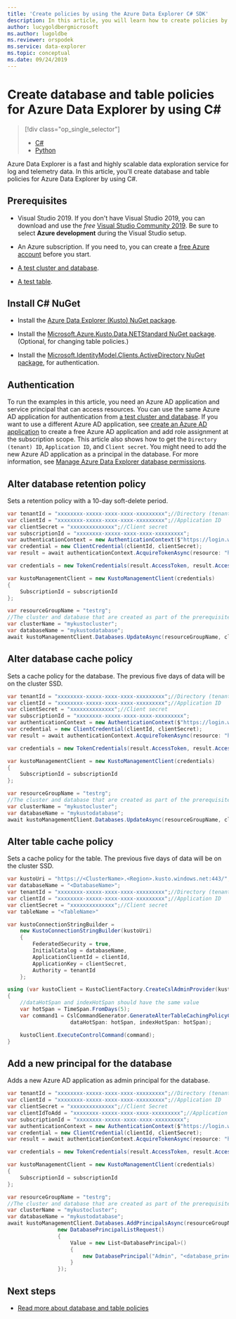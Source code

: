 ```yaml
---
title: 'Create policies by using the Azure Data Explorer C# SDK'
description: In this article, you will learn how to create policies by using C#.
author: lucygoldbergmicrosoft 
ms.author: lugoldbe
ms.reviewer: orspodek
ms.service: data-explorer
ms.topic: conceptual
ms.date: 09/24/2019
---
```


# Create database and table policies for Azure Data Explorer by using C#

> [!div class="op_single_selector"]
> * [C#](database-table-policies-csharp.md)
> * [Python](database-table-policies-python.md)
>

Azure Data Explorer is a fast and highly scalable data exploration service for log and telemetry data. In this article, you'll create database and table policies for Azure Data Explorer by using C#.

## Prerequisites

* Visual Studio 2019. If you don't have Visual Studio 2019, you can download and use the *free* [Visual Studio Community 2019](https://www.visualstudio.com/downloads/). Be sure to select **Azure development** during the Visual Studio setup.

* An Azure subscription. If you need to, you can create a [free Azure account](https://azure.microsoft.com/free/) before you start.

* [A test cluster and database](create-cluster-database-csharp.md).

* [A test table](net-standard-ingest-data.md#create-a-table-on-your-test-cluster).

## Install C# NuGet

* Install the [Azure Data Explorer (Kusto) NuGet package](https://www.nuget.org/packages/Microsoft.Azure.Management.Kusto/).

* Install the [Microsoft.Azure.Kusto.Data.NETStandard NuGet package](https://www.nuget.org/packages/Microsoft.Azure.Kusto.Data.NETStandard/). (Optional, for changing table policies.)

* Install the [Microsoft.IdentityModel.Clients.ActiveDirectory NuGet package](https://www.nuget.org/packages/Microsoft.IdentityModel.Clients.ActiveDirectory/), for authentication.

## Authentication
To run the examples in this article, you need an Azure AD application and service principal that can access resources. You can use the same Azure AD application for authentication from [a test cluster and database](create-cluster-database-csharp.md#authentication). If you want to use a different Azure AD application, see [create an Azure AD application](https://docs.microsoft.com/azure/active-directory/develop/howto-create-service-principal-portal) to create a free Azure AD application and add role assignment at the subscription scope. This article also shows how to get the `Directory (tenant) ID`, `Application ID`, and `Client secret`. You might need to add the new Azure AD application as a principal in the database. For more information, see [Manage Azure Data Explorer database permissions](https://docs.microsoft.com/azure/data-explorer/manage-database-permissions).

## Alter database retention policy
Sets a retention policy with a 10-day soft-delete period.
    
```csharp
var tenantId = "xxxxxxxx-xxxxx-xxxx-xxxx-xxxxxxxxx";//Directory (tenant) ID
var clientId = "xxxxxxxx-xxxxx-xxxx-xxxx-xxxxxxxxx";//Application ID
var clientSecret = "xxxxxxxxxxxxxx";//Client secret
var subscriptionId = "xxxxxxxx-xxxxx-xxxx-xxxx-xxxxxxxxx";
var authenticationContext = new AuthenticationContext($"https://login.windows.net/{tenantId}");
var credential = new ClientCredential(clientId, clientSecret);
var result = await authenticationContext.AcquireTokenAsync(resource: "https://management.core.windows.net/", clientCredential: credential);

var credentials = new TokenCredentials(result.AccessToken, result.AccessTokenType);

var kustoManagementClient = new KustoManagementClient(credentials)
{
    SubscriptionId = subscriptionId
};

var resourceGroupName = "testrg";
//The cluster and database that are created as part of the prerequisites
var clusterName = "mykustocluster";
var databaseName = "mykustodatabase";
await kustoManagementClient.Databases.UpdateAsync(resourceGroupName, clusterName, databaseName, new DatabaseUpdate(softDeletePeriod: TimeSpan.FromDays(10)));
```

## Alter database cache policy
Sets a cache policy for the database. The previous five days of data will be on the cluster SSD.

```csharp
var tenantId = "xxxxxxxx-xxxxx-xxxx-xxxx-xxxxxxxxx";//Directory (tenant) ID
var clientId = "xxxxxxxx-xxxxx-xxxx-xxxx-xxxxxxxxx";//Application ID
var clientSecret = "xxxxxxxxxxxxxx";//Client secret
var subscriptionId = "xxxxxxxx-xxxxx-xxxx-xxxx-xxxxxxxxx";
var authenticationContext = new AuthenticationContext($"https://login.windows.net/{tenantId}");
var credential = new ClientCredential(clientId, clientSecret);
var result = await authenticationContext.AcquireTokenAsync(resource: "https://management.core.windows.net/", clientCredential: credential);

var credentials = new TokenCredentials(result.AccessToken, result.AccessTokenType);

var kustoManagementClient = new KustoManagementClient(credentials)
{
    SubscriptionId = subscriptionId
};

var resourceGroupName = "testrg";
//The cluster and database that are created as part of the prerequisites
var clusterName = "mykustocluster";
var databaseName = "mykustodatabase";
await kustoManagementClient.Databases.UpdateAsync(resourceGroupName, clusterName, databaseName, new DatabaseUpdate(hotCachePeriod: TimeSpan.FromDays(5)));
```

## Alter table cache policy
Sets a cache policy for the table. The previous five days of data will be on the cluster SSD.

```csharp
var kustoUri = "https://<ClusterName>.<Region>.kusto.windows.net:443/";
var databaseName = "<DatabaseName>";
var tenantId = "xxxxxxxx-xxxxx-xxxx-xxxx-xxxxxxxxx";//Directory (tenant) ID
var clientId = "xxxxxxxx-xxxxx-xxxx-xxxx-xxxxxxxxx";//Application ID
var clientSecret = "xxxxxxxxxxxxxx";//Client secret
var tableName = "<TableName>"

var kustoConnectionStringBuilder =
    new KustoConnectionStringBuilder(kustoUri)
    {
        FederatedSecurity = true,
        InitialCatalog = databaseName,
        ApplicationClientId = clientId,
        ApplicationKey = clientSecret,
        Authority = tenantId
    };

using (var kustoClient = KustoClientFactory.CreateCslAdminProvider(kustoConnectionStringBuilder))
{
    //dataHotSpan and indexHotSpan should have the same value
    var hotSpan = TimeSpan.FromDays(5);
    var command1 = CslCommandGenerator.GenerateAlterTableCachingPolicyCommand(tableName: tableName,
                    dataHotSpan: hotSpan, indexHotSpan: hotSpan);

    kustoClient.ExecuteControlCommand(command);
}
```

## Add a new principal for the database
Adds a new Azure AD application as admin principal for the database.

```csharp
var tenantId = "xxxxxxxx-xxxxx-xxxx-xxxx-xxxxxxxxx";//Directory (tenant) ID
var clientId = "xxxxxxxx-xxxxx-xxxx-xxxx-xxxxxxxxx";//Application ID
var clientSecret = "xxxxxxxxxxxxxx";//Client Secret
var clientIdToAdd = "xxxxxxxx-xxxxx-xxxx-xxxx-xxxxxxxxx";//Application ID
var subscriptionId = "xxxxxxxx-xxxxx-xxxx-xxxx-xxxxxxxxx";
var authenticationContext = new AuthenticationContext($"https://login.windows.net/{tenantId}");
var credential = new ClientCredential(clientId, clientSecret);
var result = await authenticationContext.AcquireTokenAsync(resource: "https://management.core.windows.net/", clientCredential: credential);

var credentials = new TokenCredentials(result.AccessToken, result.AccessTokenType);

var kustoManagementClient = new KustoManagementClient(credentials)
{
    SubscriptionId = subscriptionId
};

var resourceGroupName = "testrg";
//The cluster and database that are created as part of the prerequisites
var clusterName = "mykustocluster";
var databaseName = "mykustodatabase";
await kustoManagementClient.Databases.AddPrincipalsAsync(resourceGroupName, clusterName, databaseName,
                new DatabasePrincipalListRequest()
                {
                    Value = new List<DatabasePrincipal>()
                    {
                        new DatabasePrincipal("Admin", "<database_principle_name>", "App", appId: clientIdToAdd, tenantName:tenantId)
                    }
                });
```
## Next steps

* [Read more about database and table policies](https://docs.microsoft.com/azure/kusto/management/policies)
